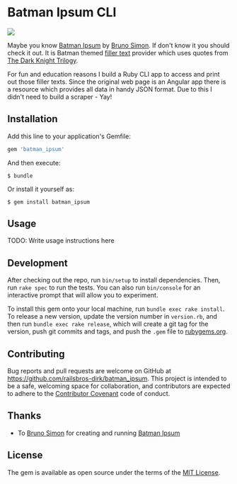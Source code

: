 # Batman Ipsum CLI

![](http://i.imgur.com/d2LlrsG.gif)

Maybe you know [Batman Ipsum](http://batman-ipsum.com/) by [Bruno Simon](http://bruno-simon.com/). If don't know it you should check it out. It is Batman themed [filler text](https://en.wikipedia.org/wiki/Filler_text) provider which uses quotes from [The Dark Knight Trilogy](https://en.wikipedia.org/wiki/The_Dark_Knight_Trilogy).

For fun and education reasons I build a Ruby CLI app to access and print out those filler texts. Since the original web page is an Angular app there is a resource which provides all data in handy JSON format. Due to this I didn't need to build a scraper - Yay!

## Installation

Add this line to your application's Gemfile:

```ruby
gem 'batman_ipsum'
```

And then execute:

    $ bundle

Or install it yourself as:

    $ gem install batman_ipsum

## Usage

TODO: Write usage instructions here

## Development

After checking out the repo, run `bin/setup` to install dependencies. Then, run `rake spec` to run the tests. You can also run `bin/console` for an interactive prompt that will allow you to experiment.

To install this gem onto your local machine, run `bundle exec rake install`. To release a new version, update the version number in `version.rb`, and then run `bundle exec rake release`, which will create a git tag for the version, push git commits and tags, and push the `.gem` file to [rubygems.org](https://rubygems.org).

## Contributing

Bug reports and pull requests are welcome on GitHub at https://github.com/railsbros-dirk/batman_ipsum. This project is intended to be a safe, welcoming space for collaboration, and contributors are expected to adhere to the [Contributor Covenant](http://contributor-covenant.org) code of conduct.

## Thanks

* To [Bruno Simon](http://bruno-simon.com/) for creating and running [Batman Ipsum](http://batman-ipsum.com/)

## License

The gem is available as open source under the terms of the [MIT License](http://opensource.org/licenses/MIT).
